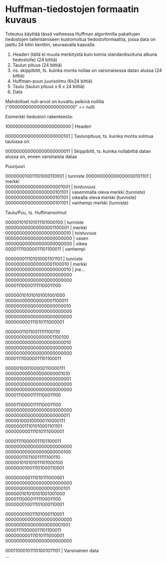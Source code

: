 # Huffman-tiedostojen formaatin kuvaus

Toteutus käyttää tässä vaiheessa Huffman algoritmilla pakattujen tiedostojen
tallentamiseen kustomoitua tiedostoformaattia, jossa data on jaettu 24
bitin kenttiin, seuraavalla kaavalla:

1. Headeri (tällä ei muuta merkitystä kuin toimia standardisoituna alkuna tiedostolle) (24 bittiä)
2. Taulun pituus (24 bittiä)
3. ns. skippibitit, ts. kuinka monta nollaa on varsinaisessa datan alussa (24 bittiä)
4. Huffman-puun juurisolmu (6x24 bittiä)
5. Taulu (taulun pituus x 6 x 24 bittiä)
6. Data

Mahdolliset null-arvot on kuvattu pelkinä nollilla ("000000000000000000000000" == null)

Esimerkki tiedoston rakenteesta:   

100000000000000000000000  | Headeri   

000000000000000000000101  | Taulunpituus, ts. kuinka monta solmua taulussa on   

000000000000000000000011  | Skippibitit, ts. kuinka nollabittiä datan alussa on, ennen varsinaista dataa   

Puunjuuri  

000000010011101000110001  | tunniste
000000000000000000101101  | merkki   
000000000000000000001001  | toistuvuus   
000000000000000000101101  | vasemmalla oleva merkki (tunniste)   
000000000000000000101101  | oikealla oleva merkki (tunniste)
000000000000000000101101  | vanhempi merkki (tunniste)   

Taulu/Puu, ts. Huffmansolmut   

000001010101011101000100    | tunniste  
000000000000000001100001    | merkki  
000000000000000000000010    | toistuvuus  
000000000000000000000000    | vasen  
000000000000000000000000    | oikea  
000011110000011101100011    | vanhempi  

000000011101010001101101    | tunniste  
000000000000000001100010    | merkki  
000000000000000000000010    | jne...  
000000000000000000000000  
000000000000000000000000  
000011100001111100011100  

000000101010101001001000  
000000000000000001100011  
000000000000000000000010  
000000000000000000000000  
000000000000000000000000  
000000000111010111000001  

000000110110011111100110  
000000000000000001100100  
000000000000000000000010  
000000000000000000000000  
000000000000000000000000  
000011110000011101100011  

000001000100000110000111  
000000000000000000001010  
000000000000000000000001  
000000000000000000000000  
000000000000000000000000  
000011100001111100011100  

000011100001111100011100  
000000000000000000000000  
000000000000000000000011  
000001000100000110000111  
000000011101010001101101  
000000000111010111000001  

000011110000011101100011  
000000000000000000000000  
000000000000000000000100  
000000110110011111100110  
000001010101011101000100  
000000010011101000110001  

000000000111010111000001  
000000000000000000000000  
000000000000000000000101  
000000101010101001001000  
000011100001111100011100  
000000010011101000110001  

000000010011101000110001  
000000000000000000000000  
000000000000000000001001  
000011110000011101100011  
000000000111010111000001  
000000000000000000000000  

000110001011101001011101    | Varsinainen data  
...
